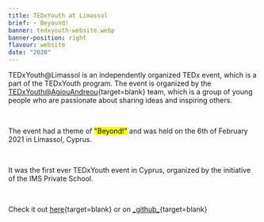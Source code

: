 ```yaml
---
title: TEDxYouth at Limassol
brief: ⋆ Beyound!
banner: tedxyouth-website.webp
banner-position: right
flavour: website
date: "2020"
---
```


TEDxYouth@Limassol is an independently organized TEDx event, which is a part of the TEDxYouth program. The event is organized by the [TEDxYouth@AgiouAndreou](https://www.ted.com/tedx/events/39907){target=blank} team, which is a group of young people who are passionate about sharing ideas and inspiring others.

<br />

The event had a theme of <mark class="highlight">"Beyond!"</mark> and was held on the 6th of February 2021 in Limassol, Cyprus.

<br />

It was the first ever TEDxYouth event in Cyprus, organized by the initiative of the IMS Private School.

<br />

Check it out [here](https://danielpancake.github.io/tedxyouth-agiouandreou){target=blank} or on [\_github\_](https://github.com/danielpancake/tedxyouth-agiouandreou){target=blank}
